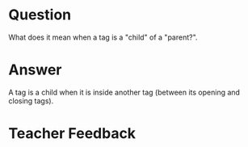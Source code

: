 # Question

What does it mean when a tag is a "child" of a "parent?".

# Answer

A tag is a child when it is inside another tag (between its opening and closing tags).

# Teacher Feedback

